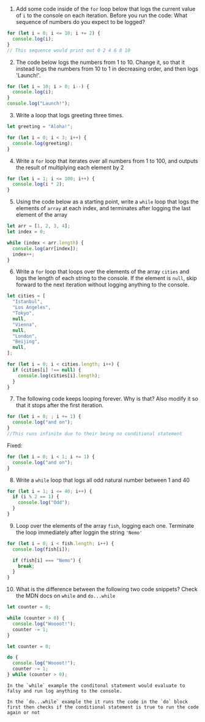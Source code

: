 1. Add some code inside of the `for` loop below that logs the current value of `i` to the console on each iteration. Before you run the code: What sequence of numbers do you expect to be logged?

```javascript
for (let i = 0; i <= 10; i += 2) {
  console.log(i);
}
// This sequence would print out 0 2 4 6 8 10
```

2. The code below logs the numbers from 1 to 10. Change it, so that it instead logs the numbers from 10 to 1 in decreasing order, and then logs 'Launch!'.

```javascript
for (let i = 10; i > 0; i--) {
  console.log(i);
}
console.log("Launch!");
```

3. Write a loop that logs greeting three times.

```javascript
let greeting = "Aloha!";

for (let i = 0; i < 3; i++) {
  console.log(greeting);
}
```

4. Write a `for` loop that iterates over all numbers from 1 to 100, and outputs the result of multiplying each element by 2

```javascript
for (let i = 1; i <= 100; i++) {
  console.log(i * 2);
}
```

5. Using the code below as a starting point, write a `while` loop that logs the elements of `array` at each index, and terminates after logging the last element of the array

```javascript
let arr = [1, 2, 3, 4];
let index = 0;

while (index < arr.length) {
  console.log(arr[index]);
  index++;
}
```

6. Write a `for` loop that loops over the elements of the array `cities` and logs the length of each string to the console. If the element is `null`, skip forward to the next iteration without logging anything to the console.

```javascript
let cities = [
  "Istanbul",
  "Los Angeles",
  "Tokyo",
  null,
  "Vienna",
  null,
  "London",
  "Beijing",
  null,
];

for (let i = 0; i < cities.length; i++) {
  if (cities[i] !== null) {
    console.log(cities[i].length);
  }
}
```

7. The following code keeps looping forever. Why is that? Also modify it so that it stops after the first iteration.

```javascript
for (let i = 0; ; i += 1) {
  console.log("and on");
}
//This runs infinite due to their being no conditional statement
```

Fixed:

```javascript
for (let i = 0; i < 1; i += 1) {
  console.log("and on");
}
```

8. Write a `while` loop that logs all odd natural number between 1 and 40

```javascript
for (let i = 1; i <= 40; i++) {
  if (i % 2 == 1) {
    console.log("Odd");
  }
}
```

9. Loop over the elements of the array `fish`, logging each one. Terminate the loop immediately after loggin the string `'Nemo'`

```javascript
for (let i = 0; i < fish.length; i++) {
  console.log(fish[i]);

  if (fish[i] === "Nemo") {
    break;
  }
}
```

10. What is the difference between the following two code snippets? Check the MDN docs on `while` and `do...while`

```javascript
let counter = 0;

while (counter > 0) {
  console.log("Woooot!");
  counter -= 1;
}
```

```javascript
let counter = 0;

do {
  console.log("Woooot!");
  counter -= 1;
} while (counter > 0);
```

```
In the `while` example the conditonal statement would evaluate to falsy and run log anything to the console.

In the `do...while` example the it runs the code in the `do` block first then checks if the conditional statement is true to run the code again or not
```
